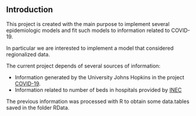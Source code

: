 
<!-- README.md is generated from README.Rmd. Please edit that file -->

## Introduction

This project is created with the main purpose to implement several
epidemiologic models and fit such models to information related to
COVID-19.

In particular we are interested to implement a model that considered
regionalized data.

The current project depends of several sources of information:

  - Information generated by the University Johns Hopkins in the project
    [COVID-19](https://github.com/CSSEGISandData/COVID-19).
  - Information related to number of beds in hospitals provided by
    [INEC](https://www.ecuadorencifras.gob.ec/camas-y-egresos-hospitalarios/)

The previous information was processed with R to obtain some data.tables
saved in the folder RData.
